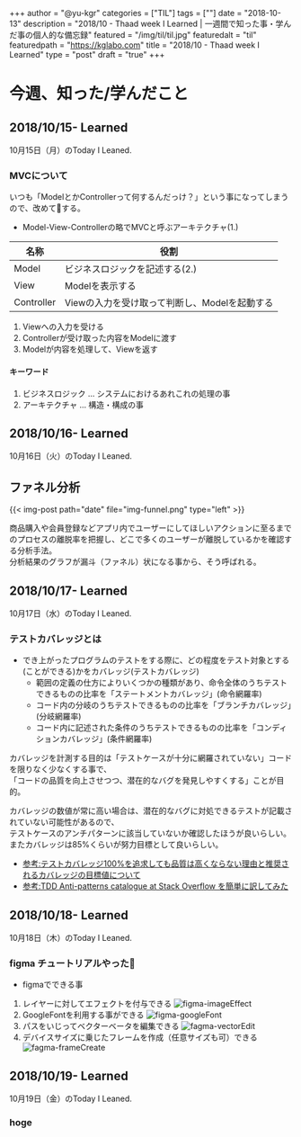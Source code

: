 +++
author = "@yu-kgr"
categories = ["TIL"]
tags = [""]
date = "2018-10-13"
description = "2018/10 - Thaad week I Learned | 一週間で知った事・学んだ事の個人的な備忘録"
featured = "/img/til/til.jpg"
featuredalt = "til"
featuredpath = "https://kglabo.com"
title = "2018/10 - Thaad week I Learned"
type = "post"
draft = "true"
+++

# 今週、知った/学んだこと

## 2018/10/15- Learned

10月15日（月）のToday I Leaned.

### MVCについて

いつも「ModelとかControllerって何するんだっけ？」という事になってしまうので、改めて📝する。

- Model-View-Controllerの略でMVCと呼ぶアーキテクチャ(1.)

|名称|役割|
|---|---|
| Model | ビジネスロジックを記述する(2.) |
| View | Modelを表示する |
| Controller | Viewの入力を受け取って判断し、Modelを起動する |

1. Viewへの入力を受ける
2. Controllerが受け取った内容をModelに渡す
3. Modelが内容を処理して、Viewを返す


#### キーワード

1. ビジネスロジック ... システムにおけるあれこれの処理の事
2. アーキテクチャ ... 構造・構成の事

## 2018/10/16- Learned

10月16日（火）のToday I Leaned.


## ファネル分析

{{< img-post path="date" file="img-funnel.png" type="left" >}}

商品購入や会員登録などアプリ内でユーザーにしてほしいアクションに至るまでのプロセスの離脱率を把握し、どこで多くのユーザーが離脱しているかを確認する分析手法。  
分析結果のグラフが漏斗（ファネル）状になる事から、そう呼ばれる。

## 2018/10/17- Learned

10月17日（水）のToday I Leaned.

### テストカバレッジとは

- でき上がったプログラムのテストをする際に、どの程度をテスト対象とする(ことができる)かをカバレッジ(テストカバレッジ)
  - 範囲の定義の仕方によりいくつかの種類があり、命令全体のうちテストできるものの比率を「ステートメントカバレッジ」(命令網羅率)
  - コード内の分岐のうちテストできるものの比率を「ブランチカバレッジ」(分岐網羅率)
  - コード内に記述された条件のうちテストできるものの比率を「コンディションカバレッジ」(条件網羅率)

カバレッジを計測する目的は「テストケースが十分に網羅されていない」コードを限りなく少なくする事で、  
「コードの品質を向上させつつ、潜在的なバグを発見しやすくする」ことが目的。

カバレッジの数値が常に高い場合は、潜在的なバグに対処できるテストが記載されていない可能性があるので、  
テストケースのアンチパターンに該当していないか確認したほうが良いらしい。またカバレッジは85%くらいが努力目標として良いらしい。

- [参考:テストカバレッジ100%を追求しても品質は高くならない理由と推奨されるカバレッジの目標値について](https://qiita.com/bremen/items/d02eb38e790b93f44728)
- [参考:TDD Anti-patterns catalogue at Stack Overflow を簡単に訳してみた](http://joker1007.hatenablog.com/entry/20130709/1373365053)


## 2018/10/18- Learned

10月18日（木）のToday I Leaned.

### figma チュートリアルやった📝

- figmaでできる事

1. レイヤーに対してエフェクトを付与できる  ![figma-imageEffect](/blog/til-201810-thaad-week/images/figma-imageEffect.png)
2. GoogleFontを利用する事ができる  ![figma-googleFont](/blog/til-201810-thaad-week/images/figma-googleFont.png)
3. パスをいじってベクターベータを編集できる  ![fagma-vectorEdit](/blog/til-201810-thaad-week/images/fagma-vectorEdit.gif)
4. デバイスサイズに乗じたフレームを作成（任意サイズも可）できる  ![fagma-frameCreate](/blog/til-201810-thaad-week/images/fagma-frameCreate.gif)

## 2018/10/19- Learned

10月19日（金）のToday I Leaned.

### hoge
